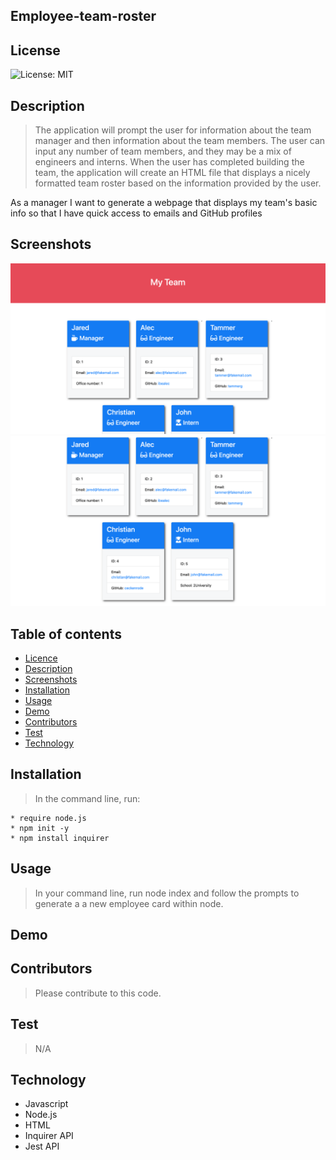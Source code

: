 ## Employee-team-roster


## License

![License: MIT](https://img.shields.io/badge/License-MIT-yellow.svg)

## Description

> The application will prompt the user for information about the team manager and then information about the team members. The user can input any number of team members, and they may be a mix of engineers and interns. When the user has completed building the team, the application will create an HTML file that displays a nicely formatted team roster based on the information provided by the user.

As a manager
I want to generate a webpage that displays my team's basic info
so that I have quick access to emails and GitHub profiles


## Screenshots

<img src= "Assets\10-OOP_02-Homework_Assets_10-OOP-homework-demo-1.png" alt = "Screenshot of Team Page">

<img src= "Assets\10-OOP_02-Homework_Assets_10-OOP-homework-demo-2.png" alt = "Screenshot of Employee Page">

## Table of contents

- [Licence](#Licence)
- [Description](#Description)
- [Screenshots](#Screenshots)
- [Installation](#Installation)
- [Usage](#Usage)
- [Demo](#Demo)
- [Contributors](#Contributors)
- [Test](#Test)
- [Technology](#Technology)


## Installation

> In the command line, run:

    * require node.js
    * npm init -y
    * npm install inquirer

## Usage

> In your command line, run node index and follow the prompts to generate a a new employee card within node.

## Demo

<!-- ![animated demo of app](README-Demo.gif) -->

## Contributors

> Please contribute to this code.

## Test

> N/A

## Technology

* Javascript
* Node.js
* HTML
* Inquirer API
* Jest API
